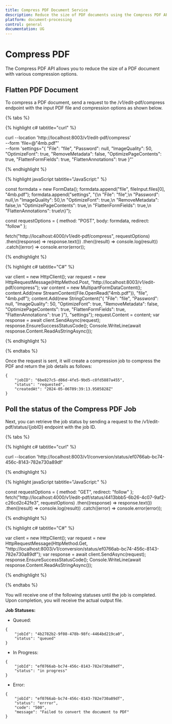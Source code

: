 ```yaml
---
title: Compress PDF Document Service
description: Reduce the size of PDF documents using the Compress PDF API. Provide the PDF file and desired compression options to the compress endpoint for efficient file size reduction.
platform: document-processing
control: general
documentation: UG
---
```

# Compress PDF 

The Compress PDF API allows you to reduce the size of a PDF document with various compression options.

## Flatten PDF Document

To compress a PDF document, send a request to the /v1/edit-pdf/compress endpoint with the input PDF file and compression options as shown below.

{% tabs %}

{% highlight c# tabtitle="curl" %}

curl --location 'http://localhost:8003/v1/edit-pdf/compress' \
--form 'file=@"4mb.pdf"' \
--form 'settings="{
  \"File\": \"file\",
  \"Password\": null,
  \"ImageQuality\": 50,
  \"OptimizeFont\": true,
  \"RemoveMetadata\": false,
  \"OptimizePageContents\": true,
  \"FlattenFormFields\": true,
  \"FlattenAnnotations\": true
}"'

{% endhighlight %}

{% highlight javaScript tabtitle="JavaScript:" %}

const formdata = new FormData();
formdata.append("file", fileInput.files[0], "4mb.pdf");
formdata.append("settings", "{\n  \"File\": \"file\",\n  \"Password\": null,\n  \"ImageQuality\": 50,\n  \"OptimizeFont\": true,\n  \"RemoveMetadata\": false,\n  \"OptimizePageContents\": true,\n  \"FlattenFormFields\": true,\n  \"FlattenAnnotations\": true\n}");

const requestOptions = {
  method: "POST",
  body: formdata,
  redirect: "follow"
};

fetch("http://localhost:4000/v1/edit-pdf/compress", requestOptions)
  .then((response) => response.text())
  .then((result) => console.log(result))
  .catch((error) => console.error(error));

{% endhighlight %} 

{% highlight c# tabtitle="C#" %}

var client = new HttpClient();
var request = new HttpRequestMessage(HttpMethod.Post, "http://localhost:8003/v1/edit-pdf/compress");
var content = new MultipartFormDataContent();
content.Add(new StreamContent(File.OpenRead("4mb.pdf")), "file", "4mb.pdf");
content.Add(new StringContent("{
  \"File\": \"file\",
  \"Password\": null,
  \"ImageQuality\": 50,
  \"OptimizeFont\": true,
  \"RemoveMetadata\": false,
  \"OptimizePageContents\": true,
  \"FlattenFormFields\": true,
  \"FlattenAnnotations\": true
}"), "settings");
request.Content = content;
var response = await client.SendAsync(request);
response.EnsureSuccessStatusCode();
Console.WriteLine(await response.Content.ReadAsStringAsync());

{% endhighlight %} 

{% endtabs %}

Once the request is sent, it will create a compression job to compress the PDF and return the job details as follows:

```
{
    "jobID": "6be827c5-d86d-4fe5-9bd5-c8fd5887a455",
    "status": "requested",
    "createdAt": "2024-05-06T09:39:13.9505828Z"
}
```

## Poll the status of the Compress PDF Job

Next, you can retrieve the job status by sending a request to the /v1/edit-pdf/status/{jobID} endpoint with the job ID.

{% tabs %}

{% highlight c# tabtitle="curl" %}

curl --location 'http://localhost:8003/v1/conversion/status/ef0766ab-bc74-456c-8143-782e730a89df'

{% endhighlight %}

{% highlight javaScript tabtitle="JavaScript:" %}

const requestOptions = {
  method: "GET",
  redirect: "follow"
};
fetch("http://localhost:4000/v1/edit-pdf/status/4413bbb5-6b26-4c07-9af2-c26cd2c42fe3", requestOptions)
  .then((response) => response.text())
  .then((result) => console.log(result))
  .catch((error) => console.error(error));

{% endhighlight %} 

{% highlight c# tabtitle="C#" %}

var client = new HttpClient();
var request = new HttpRequestMessage(HttpMethod.Get, "http://localhost:8003/v1/conversion/status/ef0766ab-bc74-456c-8143-782e730a89df");
var response = await client.SendAsync(request);
response.EnsureSuccessStatusCode();
Console.WriteLine(await response.Content.ReadAsStringAsync());

{% endhighlight %} 

{% endtabs %}

You will receive one of the following statuses until the job is completed. Upon completion, you will receive the actual output file.

**Job Statuses:**

- Queued:

```
{
    "jobId": "4b2782b2-9f08-478b-98fc-4464bd219ca0",
    "status": "queued"
}
```
- In Progress:

```
{
    "jobId": "ef0766ab-bc74-456c-8143-782e730a89df",
    "status": "in progress"
}
```
- Error:

```
{
    "jobId": "ef0766ab-bc74-456c-8143-782e730a89df",
    "status": "errror",
    "code": "500",
    "message": "Failed to convert the document to PDF"        
}
```